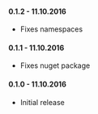 ﻿#### 0.1.2 - 11.10.2016
* Fixes namespaces

#### 0.1.1 - 11.10.2016
* Fixes nuget package

#### 0.1.0 - 11.10.2016
* Initial release
